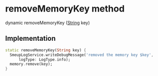 


# removeMemoryKey method








dynamic removeMemoryKey
([String](https://api.flutter.dev/flutter/dart-core/String-class.html) key)








## Implementation

```dart
static removeMemoryKey(String key) {
  SmeupLogService.writeDebugMessage('removed the memory key $key',
      logType: LogType.info);
  memory.remove(key);
}
```







